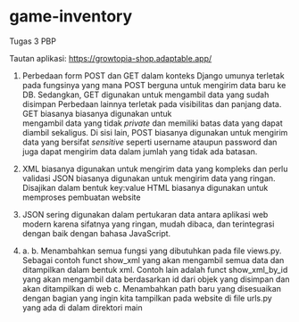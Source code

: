 # game-inventory
Tugas 3 PBP

Tautan aplikasi: https://growtopia-shop.adaptable.app/

1. Perbedaan form POST dan GET dalam konteks Django umunya terletak pada fungsinya yang mana POST berguna 
   untuk mengirim data baru ke DB. Sedangkan, GET digunakan untuk mengambil data yang sudah disimpan
   Perbedaan lainnya terletak pada visibilitas dan panjang data. GET biasanya biasanya digunakan untuk       
   mengambil data yang tidak _private_ dan memiliki batas data yang dapat diambil sekaligus. Di sisi lain, 
   POST biasanya digunakan untuk mengirim data yang bersifat _sensitive_ seperti username ataupun password dan 
   juga dapat mengirim data dalam jumlah yang tidak ada batasan.

2. XML biasanya digunakan untuk mengirim data yang kompleks dan perlu validasi
   JSON biasanya digunakan untuk mengirim data yang ringan. Disajikan dalam bentuk key:value
   HTML biasanya digunakan untuk memproses pembuatan website

3. JSON sering digunakan dalam pertukaran data antara aplikasi web modern karena sifatnya yang ringan, mudah dibaca, dan terintegrasi dengan baik dengan 
   bahasa JavaScript.

4. a.
   b. Menambahkan semua fungsi yang dibutuhkan pada file views.py. Sebagai contoh funct show_xml yang akan mengambil semua data dan ditampilkan dalam bentuk 
      xml. Contoh lain adalah funct show_xml_by_id yang akan mengambil data berdasarkan id dari objek yang disimpan dan akan ditampilkan di web
   c. Menambahkan path baru yang disesuaikan dengan bagian yang ingin kita tampilkan pada website di file urls.py yang ada di dalam direktori main 
